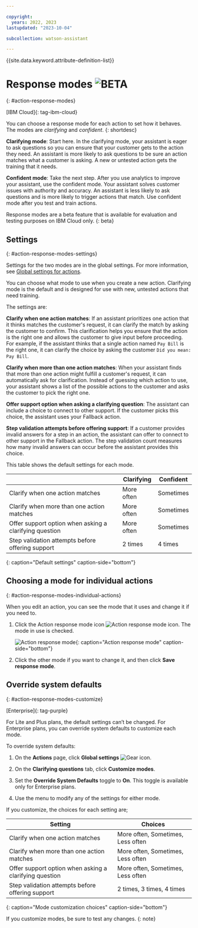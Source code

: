 ```yaml
---

copyright:
  years: 2022, 2023
lastupdated: "2023-10-04"

subcollection: watson-assistant

---
```


{{site.data.keyword.attribute-definition-list}}

# Response modes ![BETA](images/beta.png)
{: #action-response-modes}

[IBM Cloud]{: tag-ibm-cloud}

You can choose a response mode for each action to set how it behaves. The modes are *clarifying* and *confident*.
{: shortdesc}

**Clarifying mode**: Start here. In the clarifying mode, your assistant is eager to ask questions so you can ensure that your customer gets to the action they need. An assistant is more likely to ask questions to be sure an action matches what a customer is asking. A new or untested action gets the training that it needs.

**Confident mode**: Take the next step. After you use analytics to improve your assistant, use the confident mode. Your assistant solves customer issues with authority and accuracy. An assistant is less likely to ask questions and is more likely to trigger actions that match. Use confident mode after you test and train actions.

Response modes are a beta feature that is available for evaluation and testing purposes on IBM Cloud only.
{: beta}

## Settings
{: #action-response-modes-settings}

Settings for the two modes are in the global settings. For more information, see [Global settings for actions](/docs/watson-assistant?topic=watson-assistant-actions-global-settings).

You can choose what mode to use when you create a new action. Clarifying mode is the default and is designed for use with new, untested actions that need training.

The settings are:

**Clarify when one action matches**: If an assistant prioritizes one action that it thinks matches the customer's request, it can clarify the match by asking the customer to confirm. This clarification helps you ensure that the action is the right one and allows the customer to give input before proceeding. For example, if the assistant thinks that a single action named `Pay Bill` is the right one, it can clarify the choice by asking the customer `Did you mean: Pay Bill`.

**Clarify when more than one action matches**: When your assistant finds that more than one action might fulfill a customer's request, it can automatically ask for clarification. Instead of guessing which action to use, your assistant shows a list of the possible actions to the customer and asks the customer to pick the right one.

**Offer support option when asking a clarifying question**: The assistant can include a choice to connect to other support. If the customer picks this choice, the assistant uses your Fallback action.

**Step validation attempts before offering support**: If a customer provides invalid answers for a step in an action, the assistant can offer to connect to other support in the Fallback action. The step validation count measures how many invalid answers can occur before the assistant provides this choice.

This table shows the default settings for each mode. 

|  | Clarifying | Confident |
| --- | --- | --- |
| Clarify when one action matches | More often | Sometimes |
| Clarify when more than one action matches | More often | Sometimes |
| Offer support option when asking a clarifying question | More often | Sometimes |
| Step validation attempts before offering support | 2 times | 4 times |
{: caption="Default settings" caption-side="bottom"}

## Choosing a mode for individual actions
{: #action-response-modes-individual-actions}

When you edit an action, you can see the mode that it uses and change it if you need to.

1. Click the Action response mode icon ![Action response mode icon](images/response-mode-icon.svg). The mode in use is checked.

   ![Action response mode](images/response-mode-modal.png){: caption="Action response mode" caption-side="bottom"}

1. Click the other mode if you want to change it, and then click **Save response mode**.

## Override system defaults
{: #action-response-modes-customize}

[Enterprise]{: tag-purple}

For Lite and Plus plans, the default settings can’t be changed. For Enterprise plans, you can override system defaults to customize each mode.

To override system defaults:

1. On the **Actions** page, click **Global settings** ![Gear icon](../../icons/settings.svg).

1. On the **Clarifying questions** tab, click **Customize modes**.

1. Set the **Override System Defaults** toggle to **On**. This toggle is available only for Enterprise plans.

1. Use the menu to modify any of the settings for either mode.

If you customize, the choices for each setting are;

| Setting | Choices |
| --- | --- |
| Clarify when one action matches | More often, Sometimes, Less often |
| Clarify when more than one action matches | More often, Sometimes, Less often |
| Offer support option when asking a clarifying question | More often, Sometimes, Less often |
| Step validation attempts before offering support | 2 times, 3 times, 4 times |
{: caption="Mode customization choices" caption-side="bottom"}

If you customize modes, be sure to test any changes.
{: note}
